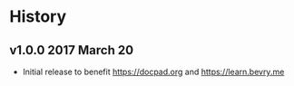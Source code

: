 # History

## v1.0.0 2017 March 20
- Initial release to benefit https://docpad.org and https://learn.bevry.me
